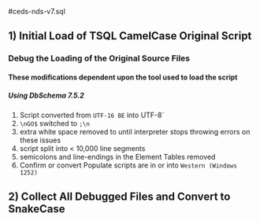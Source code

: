 #ceds-nds-v7.sql
## 1) Initial Load of TSQL CamelCase Original Script
### Debug the Loading of the Original Source Files
#### These modifications dependent upon the tool used to load the script
##### Using DbSchema 7.5.2

1) Script converted from `UTF-16 BE` into UTF-8`
2) `\nGO$` switched to `;\n`
3) extra white space removed to until interpreter stops throwing errors on these issues
4) script split into < 10,000 line segments
5) semicolons and line-endings in the Element Tables removed
6) Confirm or convert Populate scripts are in or into `Western (Windows 1252)`

## 2) Collect All Debugged Files and Convert to SnakeCase
